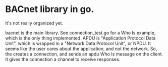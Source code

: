 # BACnet library in go.

It's not really organized yet.

bacnet is the main library. See connection_test.go for a Who Is example, which is the only thing implemented. APDU is "Application Protocol Data Unit", which is wrapped in a "Network Data Protocol Unit", or NPDU. It seems like the user cares about the application, and not the network. So, the creates a connection, and sends an apdu Who Is message on the client. It gives the connection a channel to receive responses.
